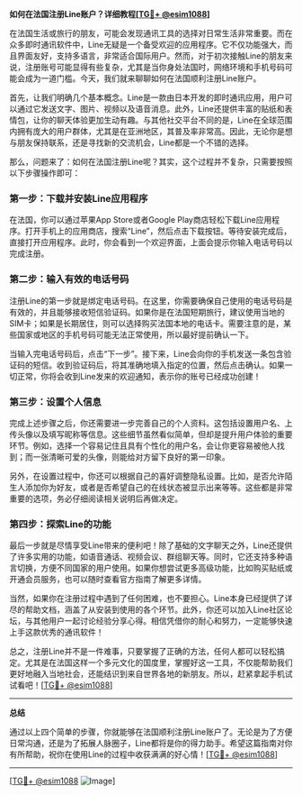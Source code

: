 **如何在法国注册Line账户？详细教程[[TG💪+ @esim1088](https://t.me/s/esim1088)]**

在法国生活或旅行的朋友，可能会发现通讯工具的选择对日常生活非常重要。而在众多即时通讯软件中，Line无疑是一个备受欢迎的应用程序。它不仅功能强大，而且界面友好，支持多语言，非常适合国际用户。然而，对于初次接触Line的朋友来说，注册账号可能显得有些复杂，尤其是当你身处法国时，网络环境和手机号码可能会成为一道门槛。今天，我们就来聊聊如何在法国顺利注册Line账户。

首先，让我们明确几个基本概念。Line是一款由日本开发的即时通讯应用，用户可以通过它发送文字、图片、视频以及语音消息。此外，Line还提供丰富的贴纸和表情包，让你的聊天体验更加生动有趣。与其他社交平台不同的是，Line在全球范围内拥有庞大的用户群体，尤其是在亚洲地区，其普及率非常高。因此，无论你是想与朋友保持联系，还是寻找新的交流机会，Line都是一个不错的选择。

那么，问题来了：如何在法国注册Line呢？其实，这个过程并不复杂，只需要按照以下步骤操作即可：

### 第一步：下载并安装Line应用程序

在法国，你可以通过苹果App Store或者Google Play商店轻松下载Line应用程序。打开手机上的应用商店，搜索“Line”，然后点击下载按钮。等待安装完成后，直接打开应用程序。此时，你会看到一个欢迎界面，上面会提示你输入电话号码以完成注册。

### 第二步：输入有效的电话号码

注册Line的第一步就是绑定电话号码。在这里，你需要确保自己使用的电话号码是有效的，并且能够接收短信验证码。如果你是在法国短期旅行，建议使用当地的SIM卡；如果是长期居住，则可以选择购买法国本地的电话卡。需要注意的是，某些国家或地区的手机号码可能无法正常使用，所以最好提前确认一下。

当输入完电话号码后，点击“下一步”。接下来，Line会向你的手机发送一条包含验证码的短信。收到验证码后，将其准确地填入指定的位置，然后点击确认。如果一切正常，你将会收到Line发来的欢迎通知，表示你的账号已经成功创建！

### 第三步：设置个人信息

完成上述步骤之后，你还需要进一步完善自己的个人资料。这包括设置用户名、上传头像以及填写昵称等信息。这些细节虽然看似简单，但却是提升用户体验的重要环节。例如，选择一个容易记住且具有个性化的用户名，会让你更容易被他人找到；而一张清晰可爱的头像，则能给对方留下良好的第一印象。

另外，在设置过程中，你还可以根据自己的喜好调整隐私设置。比如，是否允许陌生人添加你为好友，或者是否希望自己的在线状态被显示出来等等。这些都是非常重要的选项，务必仔细阅读相关说明后再做决定。

### 第四步：探索Line的功能

最后一步就是尽情享受Line带来的便利吧！除了基础的文字聊天之外，Line还提供了许多实用的功能，如语音通话、视频会议、群组聊天等。同时，它还支持多种语言切换，方便不同国家的用户使用。如果你想尝试更多高级功能，比如购买贴纸或开通会员服务，也可以随时查看官方指南了解更多详情。

当然，如果你在注册过程中遇到了任何困难，也不要担心。Line本身已经提供了详尽的帮助文档，涵盖了从安装到使用的各个环节。此外，你还可以加入Line社区论坛，与其他用户一起讨论经验分享心得。相信凭借你的耐心和努力，一定能够快速上手这款优秀的通讯软件！

总之，注册Line并不是一件难事，只要掌握了正确的方法，任何人都可以轻松搞定。尤其是在法国这样一个多元文化的国度里，掌握好这一工具，不仅能帮助我们更好地融入当地社会，还能结识到来自世界各地的新朋友。所以，赶紧拿起手机试试看吧！[[TG💪+ @esim1088](https://t.me/s/esim1088)]

---

**总结**

通过以上四个简单的步骤，你就能够在法国顺利注册Line账户了。无论是为了方便日常沟通，还是为了拓展人脉圈子，Line都将是你的得力助手。希望这篇指南对你有所帮助，祝你在使用Line的过程中收获满满的好心情！[[TG💪+ @esim1088](https://t.me/s/esim1088)] 

---

[[TG💪+ @esim1088](https://t.me/s/esim1088) ![Image](https://i.postimg.cc/4NQfJmqS/Snipaste-2025-05-13-00-14-12.png)]
